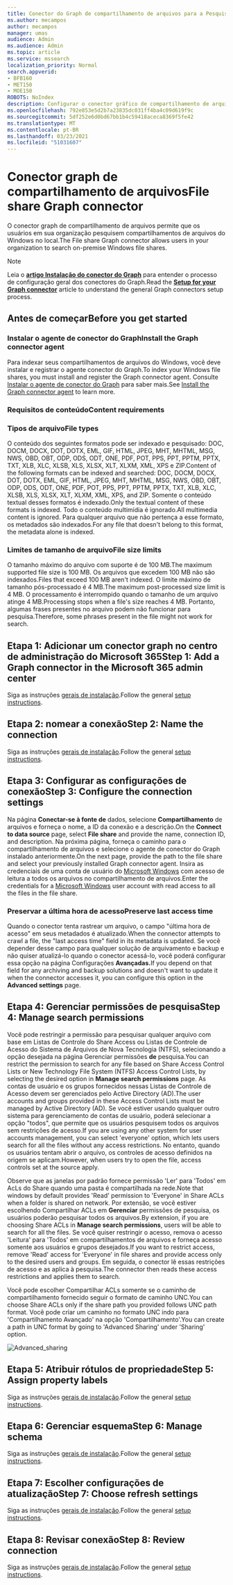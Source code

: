 ```yaml
---
title: Conector do Graph de compartilhamento de arquivos para a Pesquisa da Microsoft
ms.author: mecampos
author: mecampos
manager: umas
audience: Admin
ms.audience: Admin
ms.topic: article
ms.service: mssearch
localization_priority: Normal
search.appverid:
- BFB160
- MET150
- MOE150
ROBOTS: NoIndex
description: Configurar o conector gráfico de compartilhamento de arquivos para a Pesquisa da Microsoft
ms.openlocfilehash: 792e853e5d2b7a23835dc031ff4ba4c09d619f9c
ms.sourcegitcommit: 5df252e6d0bd67bb1b4c59418aceca8369f5fe42
ms.translationtype: MT
ms.contentlocale: pt-BR
ms.lasthandoff: 03/23/2021
ms.locfileid: "51031607"
---
```

<!---Previous ms.author: rusamai --->

# <a name="file-share-graph-connector"></a><span data-ttu-id="edda1-103">Conector graph de compartilhamento de arquivos</span><span class="sxs-lookup"><span data-stu-id="edda1-103">File share Graph connector</span></span>

<span data-ttu-id="edda1-104">O conector graph de compartilhamento de arquivos permite que os usuários em sua organização pesquisem compartilhamentos de arquivos do Windows no local.</span><span class="sxs-lookup"><span data-stu-id="edda1-104">The File share Graph connector allows users in your organization to search on-premise Windows file shares.</span></span>

> [!NOTE]
> <span data-ttu-id="edda1-105">Leia o [**artigo Instalação do conector do Graph**](configure-connector.md) para entender o processo de configuração geral dos conectores do Graph.</span><span class="sxs-lookup"><span data-stu-id="edda1-105">Read the [**Setup for your Graph connector**](configure-connector.md) article to understand the general Graph connectors setup process.</span></span>

## <a name="before-you-get-started"></a><span data-ttu-id="edda1-106">Antes de começar</span><span class="sxs-lookup"><span data-stu-id="edda1-106">Before you get started</span></span>

### <a name="install-the-graph-connector-agent"></a><span data-ttu-id="edda1-107">Instalar o agente de conector do Graph</span><span class="sxs-lookup"><span data-stu-id="edda1-107">Install the Graph connector agent</span></span>

<span data-ttu-id="edda1-108">Para indexar seus compartilhamentos de arquivos do Windows, você deve instalar e registrar o agente conector do Graph.</span><span class="sxs-lookup"><span data-stu-id="edda1-108">To index your Windows file shares, you must install and register the Graph connector agent.</span></span> <span data-ttu-id="edda1-109">Consulte [Instalar o agente de conector do Graph](on-prem-agent.md) para saber mais.</span><span class="sxs-lookup"><span data-stu-id="edda1-109">See [Install the Graph connector agent](on-prem-agent.md) to learn more.</span></span>  

### <a name="content-requirements"></a><span data-ttu-id="edda1-110">Requisitos de conteúdo</span><span class="sxs-lookup"><span data-stu-id="edda1-110">Content requirements</span></span>

### <a name="file-types"></a><span data-ttu-id="edda1-111">Tipos de arquivo</span><span class="sxs-lookup"><span data-stu-id="edda1-111">File types</span></span>

<span data-ttu-id="edda1-112">O conteúdo dos seguintes formatos pode ser indexado e pesquisado: DOC, DOCM, DOCX, DOT, DOTX, EML, GIF, HTML, JPEG, MHT, MHTML, MSG, NWS, OBD, OBT, ODP, ODS, ODT, ONE, PDF, POT, PPS, PPT, PPTM, PPTX, TXT, XLB, XLC, XLSB, XLS, XLSX, XLT, XLXM, XML, XPS e ZIP.</span><span class="sxs-lookup"><span data-stu-id="edda1-112">Content of the following formats can be indexed and searched: DOC, DOCM, DOCX, DOT, DOTX, EML, GIF, HTML, JPEG, MHT, MHTML, MSG, NWS, OBD, OBT, ODP, ODS, ODT, ONE, PDF, POT, PPS, PPT, PPTM, PPTX, TXT, XLB, XLC, XLSB, XLS, XLSX, XLT, XLXM, XML, XPS, and ZIP.</span></span> <span data-ttu-id="edda1-113">Somente o conteúdo textual desses formatos é indexado.</span><span class="sxs-lookup"><span data-stu-id="edda1-113">Only the textual content of these formats is indexed.</span></span> <span data-ttu-id="edda1-114">Todo o conteúdo multimídia é ignorado.</span><span class="sxs-lookup"><span data-stu-id="edda1-114">All multimedia content is ignored.</span></span> <span data-ttu-id="edda1-115">Para qualquer arquivo que não pertença a esse formato, os metadados são indexados.</span><span class="sxs-lookup"><span data-stu-id="edda1-115">For any file that doesn't belong to this format, the metadata alone is indexed.</span></span>

### <a name="file-size-limits"></a><span data-ttu-id="edda1-116">Limites de tamanho de arquivo</span><span class="sxs-lookup"><span data-stu-id="edda1-116">File size limits</span></span>

<span data-ttu-id="edda1-117">O tamanho máximo do arquivo com suporte é de 100 MB.</span><span class="sxs-lookup"><span data-stu-id="edda1-117">The maximum supported file size is 100 MB.</span></span> <span data-ttu-id="edda1-118">Os arquivos que excedem 100 MB não são indexados.</span><span class="sxs-lookup"><span data-stu-id="edda1-118">Files that exceed 100 MB aren't indexed.</span></span> <span data-ttu-id="edda1-119">O limite máximo de tamanho pós-processado é 4 MB.</span><span class="sxs-lookup"><span data-stu-id="edda1-119">The maximum post-processed size limit is 4 MB.</span></span> <span data-ttu-id="edda1-120">O processamento é interrompido quando o tamanho de um arquivo atinge 4 MB.</span><span class="sxs-lookup"><span data-stu-id="edda1-120">Processing stops when a file's size reaches 4 MB.</span></span> <span data-ttu-id="edda1-121">Portanto, algumas frases presentes no arquivo podem não funcionar para pesquisa.</span><span class="sxs-lookup"><span data-stu-id="edda1-121">Therefore, some phrases present in the file might not work for search.</span></span>

## <a name="step-1-add-a-graph-connector-in-the-microsoft-365-admin-center"></a><span data-ttu-id="edda1-122">Etapa 1: Adicionar um conector graph no centro de administração do Microsoft 365</span><span class="sxs-lookup"><span data-stu-id="edda1-122">Step 1: Add a Graph connector in the Microsoft 365 admin center</span></span>

<span data-ttu-id="edda1-123">Siga as instruções [gerais de instalação](./configure-connector.md).</span><span class="sxs-lookup"><span data-stu-id="edda1-123">Follow the general [setup instructions](./configure-connector.md).</span></span>
<!---If the above phrase does not apply, delete it and insert specific details for your data source that are different from general setup instructions.-->

## <a name="step-2-name-the-connection"></a><span data-ttu-id="edda1-124">Etapa 2: nomear a conexão</span><span class="sxs-lookup"><span data-stu-id="edda1-124">Step 2: Name the connection</span></span>

<span data-ttu-id="edda1-125">Siga as instruções [gerais de instalação](./configure-connector.md).</span><span class="sxs-lookup"><span data-stu-id="edda1-125">Follow the general [setup instructions](./configure-connector.md).</span></span>
<!---If the above phrase does not apply, delete it and insert specific details for your data source that are different from general setup instructions.-->

## <a name="step-3-configure-the-connection-settings"></a><span data-ttu-id="edda1-126">Etapa 3: Configurar as configurações de conexão</span><span class="sxs-lookup"><span data-stu-id="edda1-126">Step 3: Configure the connection settings</span></span>

<span data-ttu-id="edda1-127">Na página **Conectar-se à fonte de** dados, selecione **Compartilhamento** de arquivos e forneça o nome, a ID da conexão e a descrição.</span><span class="sxs-lookup"><span data-stu-id="edda1-127">On the **Connect to data source** page, select **File share** and provide the name, connection ID, and description.</span></span> <span data-ttu-id="edda1-128">Na próxima página, forneça o caminho para o compartilhamento de arquivos e selecione o agente de conector do Graph instalado anteriormente.</span><span class="sxs-lookup"><span data-stu-id="edda1-128">On the next page, provide the path to the file share and select your previously installed Graph connector agent.</span></span> <span data-ttu-id="edda1-129">Insira as credenciais de uma conta de usuário do [Microsoft Windows](https://microsoft.com/windows) com acesso de leitura a todos os arquivos no compartilhamento de arquivos.</span><span class="sxs-lookup"><span data-stu-id="edda1-129">Enter the credentials for a [Microsoft Windows](https://microsoft.com/windows) user account with read access to all the files in the file share.</span></span>

### <a name="preserve-last-access-time"></a><span data-ttu-id="edda1-130">Preservar a última hora de acesso</span><span class="sxs-lookup"><span data-stu-id="edda1-130">Preserve last access time</span></span>

<span data-ttu-id="edda1-131">Quando o conector tenta rastrear um arquivo, o campo "última hora de acesso" em seus metadados é atualizado.</span><span class="sxs-lookup"><span data-stu-id="edda1-131">When the connector attempts to crawl a file, the "last access time" field in its metadata is updated.</span></span> <span data-ttu-id="edda1-132">Se você depender desse campo para qualquer solução de arquivamento e backup e não quiser atualizá-lo quando o conector acessá-lo, você poderá configurar essa opção na página Configurações **Avançadas.**</span><span class="sxs-lookup"><span data-stu-id="edda1-132">If you depend on that field for any archiving and backup solutions and doesn't want to update it when the connector accesses it, you can configure this option in the **Advanced settings** page.</span></span>

## <a name="step-4-manage-search-permissions"></a><span data-ttu-id="edda1-133">Etapa 4: Gerenciar permissões de pesquisa</span><span class="sxs-lookup"><span data-stu-id="edda1-133">Step 4: Manage search permissions</span></span>

<span data-ttu-id="edda1-134">Você pode restringir a permissão para pesquisar qualquer arquivo com base em Listas de Controle do Share Access ou Listas de Controle de Acesso do Sistema de Arquivos de Nova Tecnologia (NTFS), selecionando a opção desejada na página Gerenciar permissões **de** pesquisa.</span><span class="sxs-lookup"><span data-stu-id="edda1-134">You can restrict the permission to search for any file based on Share Access Control Lists or New Technology File System (NTFS) Access Control Lists, by selecting the desired option in **Manage search permissions** page.</span></span> <span data-ttu-id="edda1-135">As contas de usuário e os grupos fornecidos nessas Listas de Controle de Acesso devem ser gerenciados pelo Active Directory (AD).</span><span class="sxs-lookup"><span data-stu-id="edda1-135">The user accounts and groups provided in these Access Control Lists must be managed by Active Directory (AD).</span></span> <span data-ttu-id="edda1-136">Se você estiver usando qualquer outro sistema para gerenciamento de contas de usuário, poderá selecionar a opção "todos", que permite que os usuários pesquisem todos os arquivos sem restrições de acesso.</span><span class="sxs-lookup"><span data-stu-id="edda1-136">If you are using any other system for user accounts management, you can select 'everyone' option, which lets users search for all the files without any access restrictions.</span></span> <span data-ttu-id="edda1-137">No entanto, quando os usuários tentam abrir o arquivo, os controles de acesso definidos na origem se aplicam.</span><span class="sxs-lookup"><span data-stu-id="edda1-137">However, when users try to open the file, access controls set at the source apply.</span></span>

<span data-ttu-id="edda1-138">Observe que as janelas por padrão fornece permissão 'Ler' para 'Todos' em AcLs do Share quando uma pasta é compartilhada na rede.</span><span class="sxs-lookup"><span data-stu-id="edda1-138">Note that windows by default provides 'Read' permission to 'Everyone' in Share ACLs when a folder is shared on network.</span></span> <span data-ttu-id="edda1-139">Por extensão, se você estiver escolhendo Compartilhar ACLs em **Gerenciar** permissões de pesquisa, os usuários poderão pesquisar todos os arquivos.</span><span class="sxs-lookup"><span data-stu-id="edda1-139">By extension, if you are choosing Share ACLs in **Manage search permissions**, users will be able to search for all the files.</span></span> <span data-ttu-id="edda1-140">Se você quiser restringir o acesso, remova o acesso 'Leitura' para 'Todos' em compartilhamentos de arquivos e forneça acesso somente aos usuários e grupos desejados.</span><span class="sxs-lookup"><span data-stu-id="edda1-140">If you want to restrict access, remove 'Read' access for 'Everyone' in file shares and provide access only to the desired users and groups.</span></span> <span data-ttu-id="edda1-141">Em seguida, o conector lê essas restrições de acesso e as aplica à pesquisa.</span><span class="sxs-lookup"><span data-stu-id="edda1-141">The connector then reads these access restrictions and applies them to search.</span></span>

<span data-ttu-id="edda1-142">Você pode escolher Compartilhar ACLs somente se o caminho de compartilhamento fornecido seguir o formato de caminho UNC.</span><span class="sxs-lookup"><span data-stu-id="edda1-142">You can choose Share ACLs only if the share path you provided follows UNC path format.</span></span> <span data-ttu-id="edda1-143">Você pode criar um caminho no formato UNC indo para 'Compartilhamento Avançado' na opção 'Compartilhamento'.</span><span class="sxs-lookup"><span data-stu-id="edda1-143">You can create a path in UNC format by going to 'Advanced Sharing' under 'Sharing' option.</span></span>

![Advanced_sharing](media/file-connector/file-advanced-sharing.png)

## <a name="step-5-assign-property-labels"></a><span data-ttu-id="edda1-145">Etapa 5: Atribuir rótulos de propriedade</span><span class="sxs-lookup"><span data-stu-id="edda1-145">Step 5: Assign property labels</span></span>

<span data-ttu-id="edda1-146">Siga as instruções [gerais de instalação](./configure-connector.md).</span><span class="sxs-lookup"><span data-stu-id="edda1-146">Follow the general [setup instructions](./configure-connector.md).</span></span>
<!---If the above phrase does not apply, delete it and insert specific details for your data source that are different from general setup instructions.-->

## <a name="step-6-manage-schema"></a><span data-ttu-id="edda1-147">Etapa 6: Gerenciar esquema</span><span class="sxs-lookup"><span data-stu-id="edda1-147">Step 6: Manage schema</span></span>

<span data-ttu-id="edda1-148">Siga as instruções [gerais de instalação](./configure-connector.md).</span><span class="sxs-lookup"><span data-stu-id="edda1-148">Follow the general [setup instructions](./configure-connector.md).</span></span>
<!---If the above phrase does not apply, delete it and insert specific details for your data source that are different from general setup instructions.-->

## <a name="step-7-choose-refresh-settings"></a><span data-ttu-id="edda1-149">Etapa 7: Escolher configurações de atualização</span><span class="sxs-lookup"><span data-stu-id="edda1-149">Step 7: Choose refresh settings</span></span>

<span data-ttu-id="edda1-150">Siga as instruções [gerais de instalação](./configure-connector.md).</span><span class="sxs-lookup"><span data-stu-id="edda1-150">Follow the general [setup instructions](./configure-connector.md).</span></span>
<!---If the above phrase does not apply, delete it and insert specific details for your data source that are different from general setup instructions.-->

## <a name="step-8-review-connection"></a><span data-ttu-id="edda1-151">Etapa 8: Revisar conexão</span><span class="sxs-lookup"><span data-stu-id="edda1-151">Step 8: Review connection</span></span>

<span data-ttu-id="edda1-152">Siga as instruções [gerais de instalação](./configure-connector.md).</span><span class="sxs-lookup"><span data-stu-id="edda1-152">Follow the general [setup instructions](./configure-connector.md).</span></span>
<!---If the above phrase does not apply, delete it and insert specific details for your data source that are different from general setup 
instructions.-->

<!---## Troubleshooting-->
<!---Insert troubleshooting recommendations for this data source-->

<!---## Limitations-->
<!---Insert limitations for this data source-->